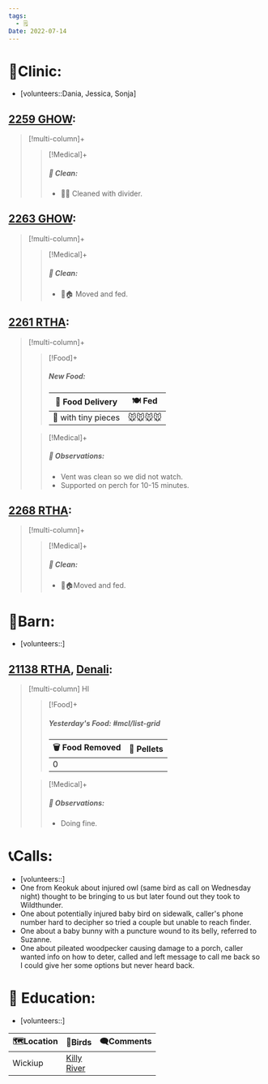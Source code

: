 ```yaml
---
tags:
  - 🗒️
Date: 2022-07-14
---
```


# 🏥Clinic:
- [volunteers::Dania, Jessica, Sonja]

## [2259 GHOW](../RARE%20Birds/2259%20GHOW.md):
> [!multi-column]+
>
>> [!Medical]+
>>##### 🫧 Clean:
>> - 🧼➗ Cleaned with divider.

## [2263 GHOW](../RARE%20Birds/2263%20GHOW.md):
> [!multi-column]+
>
>> [!Medical]+
>>##### 🫧 Clean:
>> - 🧼🏠 Moved and fed.

## [2261 RTHA](../RARE%20Birds/2261%20RTHA.md):
> [!multi-column]+
>
>> [!Food]+
>> ##### New Food:
>> |🚚 Food Delivery| 🍽️ Fed|
>> |---|---|
>>|🫱 with tiny pieces|🐭🐭🐭🐭
>
>> [!Medical]+
>> ##### 🔭 Observations:
>> - Vent was clean so we did not watch.
>> - Supported on perch for 10-15 minutes.

## [2268 RTHA](../RARE%20Birds/2268%20RTHA.md):
> [!multi-column]+
>
>> [!Medical]+
>>##### 🫧 Clean:
>> - 🧼🏠Moved and fed.

# 🏡Barn:
- [volunteers::]

## [21138 RTHA](../RARE%20Birds/21138%20RTHA.md), [Denali](../RARE%20Birds/Ed%20Birds/Denali.md):
> [!multi-column] HI
>
>> [!Food]+
>> ##### Yesterday's Food: #mcl/list-grid
>> |🗑️ Food Removed| 💩 Pellets
>> |---|---|
>>|0|
>
>> [!Medical]+
>> ##### 🔭 Observations:
>> - Doing fine.

# 📞Calls:
- [volunteers::]
- One from Keokuk about injured owl (same bird as call on Wednesday night) thought to be bringing to us but later found out they took to Wildthunder.
- One about potentially injured baby bird on sidewalk, caller's phone number hard to decipher so tried a couple but unable to reach finder.
- One about a baby bunny with a puncture wound to its belly, referred to Suzanne.
- One about pileated woodpecker causing damage to a porch, caller wanted info on how to deter, called and left message to call me back so I could give her some options but never heard back.

# 🏫 Education:
- [volunteers::]

| 🗺️Location | 🦅Birds                | 🗨️Comments |
| ----------- | ---------------------- | ----------- |
| Wickiup     | [Killy](../RARE%20Birds/Ed%20Birds/Killy.md)<br>[River](../RARE%20Birds/Ed%20Birds/River.md) |             |

